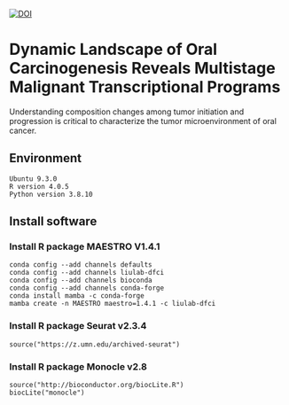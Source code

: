 <a href=""><img src="" alt="DOI"></a>
# Dynamic Landscape of Oral Carcinogenesis Reveals Multistage Malignant Transcriptional Programs
Understanding composition changes among tumor initiation and progression is critical to characterize the tumor microenvironment of oral cancer.
## Environment 
    Ubuntu 9.3.0
    R version 4.0.5	
    Python version 3.8.10	

## Install software
### Install R package MAESTRO V1.4.1
    conda config --add channels defaults
    conda config --add channels liulab-dfci
    conda config --add channels bioconda
    conda config --add channels conda-forge
    conda install mamba -c conda-forge
    mamba create -n MAESTRO maestro=1.4.1 -c liulab-dfci
### Install R package Seurat v2.3.4 	
    source("https://z.umn.edu/archived-seurat")
### Install R package Monocle v2.8 	
    source("http://bioconductor.org/biocLite.R") 
    biocLite("monocle")	

